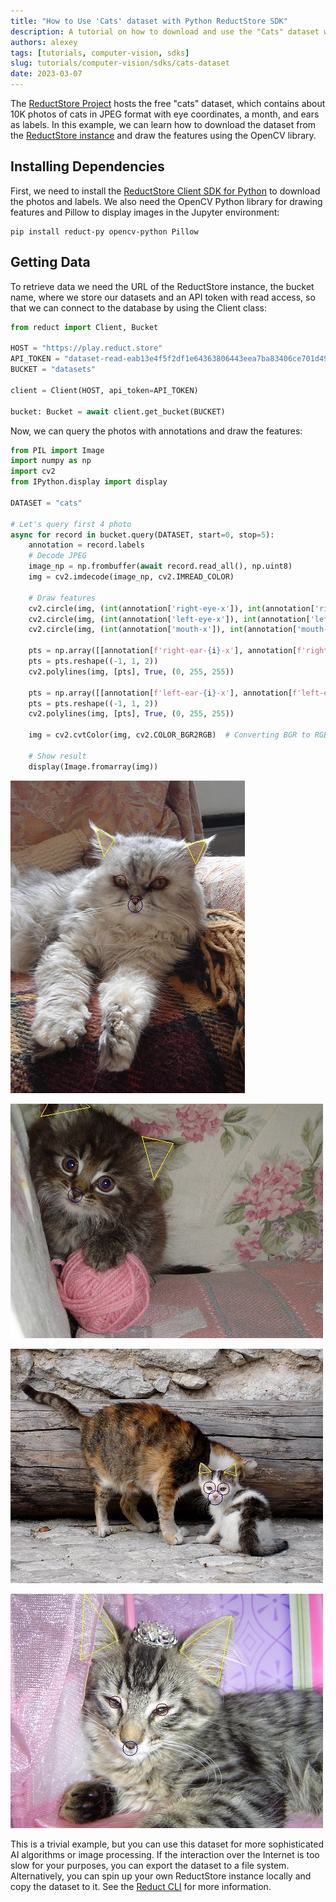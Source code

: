 ```yaml
---
title: "How to Use 'Cats' dataset with Python ReductStore SDK"
description: A tutorial on how to download and use the "Cats" dataset with Python ReductStore SDK
authors: alexey
tags: [tutorials, computer-vision, sdks]
slug: tutorials/computer-vision/sdks/cats-dataset
date: 2023-03-07
---
```


<head>
    <link rel="canonical" href="https://github.com/reductstore/datasets/blob/main/examples/cats.ipynb" />
</head>

The [ReductStore Project](https://www.reduct.store) hosts the free "cats" dataset, which contains about 10K photos of
cats in JPEG format with eye coordinates, a month, and ears as labels. In this example, we can learn how to download the
dataset from the [ReductStore instance](https://play.reduct.store) and draw the features using the OpenCV library.

## Installing Dependencies

First, we need to install the [ReductStore Client SDK for Python](https://github.com/reductstore/reduct-py) to download
the photos and labels. We also need the OpenCV Python library for drawing features and Pillow to display images in the
Jupyter environment:

```
pip install reduct-py opencv-python Pillow
```

## Getting Data

To retrieve data we need the URL of the ReductStore instance, the bucket name, where we store our datasets and an API
token with read access, so that we can connect to the database by using the Client class:

```python
from reduct import Client, Bucket

HOST = "https://play.reduct.store"
API_TOKEN = "dataset-read-eab13e4f5f2df1e64363806443eea7ba83406ce701d49378d2f54cfbf02850f5"
BUCKET = "datasets"

client = Client(HOST, api_token=API_TOKEN)

bucket: Bucket = await client.get_bucket(BUCKET)
```

<!--truncate-->

Now, we can query the photos with annotations and draw the features:

```python
from PIL import Image
import numpy as np
import cv2
from IPython.display import display

DATASET = "cats"

# Let's query first 4 photo
async for record in bucket.query(DATASET, start=0, stop=5):
    annotation = record.labels
    # Decode JPEG
    image_np = np.frombuffer(await record.read_all(), np.uint8)
    img = cv2.imdecode(image_np, cv2.IMREAD_COLOR)

    # Draw features
    cv2.circle(img, (int(annotation['right-eye-x']), int(annotation['right-eye-y'])), 10, (0, 0, 100), 1)
    cv2.circle(img, (int(annotation['left-eye-x']), int(annotation['left-eye-y'])), 10, (0, 0, 100), 1)
    cv2.circle(img, (int(annotation['mouth-x']), int(annotation['mouth-y'])), 12, (100, 0, 0), 1)

    pts = np.array([[annotation[f'right-ear-{i}-x'], annotation[f'right-ear-{i}-y']] for i in range(1, 4)], np.int32)
    pts = pts.reshape((-1, 1, 2))
    cv2.polylines(img, [pts], True, (0, 255, 255))

    pts = np.array([[annotation[f'left-ear-{i}-x'], annotation[f'left-ear-{i}-y']] for i in range(1, 4)], np.int32)
    pts = pts.reshape((-1, 1, 2))
    cv2.polylines(img, [pts], True, (0, 255, 255))

    img = cv2.cvtColor(img, cv2.COLOR_BGR2RGB)  # Converting BGR to RGB

    # Show result
    display(Image.fromarray(img))
```  

![Cat number 1](./img/cat-number-1.jpeg)

![Cat number 2](./img/cat-number-2.jpeg)

![Cat number 3](./img/cat-number-3.jpeg)

![Cat number 4](./img/cat-number-4.jpeg)

This is a trivial example, but you can use this dataset for more sophisticated AI algorithms or image processing. If the
interaction over the Internet is too slow for your purposes, you can export the dataset to a file system. Alternatively,
you can spin up your own ReductStore instance locally and copy the dataset to it. See
the [Reduct CLI](https://cli.reduct.store/en/latest/docs/export/) for more information.